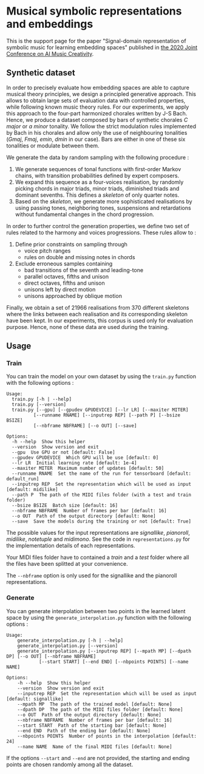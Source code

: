 # Musical symbolic representations and embeddings

This is the support page for the paper "Signal-domain representation of symbolic music for learning embedding spaces" published in [the 2020 Joint Conference on AI Music Creativity](https://boblsturm.github.io/aimusic2020/).

## Synthetic dataset

In order to precisely evaluate how embedding spaces are able to capture musical theory principles, we design a principled generative approach. This allows to obtain large sets of evaluation data with controlled properties, while following known music theory rules. For our experiments, we apply this approach to the four-part harmonized chorales written by J-S Bach. Hence, we produce a dataset composed by bars of synthetic chorales *C major* or *a minor* tonality. We follow the strict modulation rules implemented by Bach in his chorales and allow only the use of neighbouring tonalities (*Gmaj*, *Fmaj*, *emin*, *dmin* in our case). Bars are either in one of these six tonalities or modulate between them. 

We generate the data by random sampling with the following procedure :
1. We generate sequences of tonal functions with first-order Markov chains, with transition probabilities defined by expert composers.
2. We expand this sequence as a four-voices realisation, by randomly picking chords in major triads, minor triads, diminished triads and dominant sevenths. This defines a *skeleton* of only quarter notes.
3. Based on the *skeleton*, we generate more sophisticated realisations by using passing tones, neighboring tones, suspensions and retardations without fundamental changes in the chord progression.

In order to further control the generation properties, we define two set of rules related to the harmony and voices progressions. These rules allow to :
1. Define prior constraints on sampling through
    * voice pitch ranges
    * rules on double and missing notes in chords
2. Exclude erroneous samples containing
    * bad transitions of the seventh and leading-tone
    * parallel octaves, fifths and unison
    * direct octaves, fifths and unison
    * unisons left by direct motion
    * unisons approached by oblique motion
  
Finally, we obtain a set of 21966 realisations from 370 different skeletons where the links between each realisation and its corresponding skeleton have been kept. In our experiments, this corpus is used only for evaluation purpose. Hence, none of these data are used during the training.

## Usage

### Train

You can train the model on your own dataset by using the `train.py` function with the following options :

    Usage:
      train.py [-h | --help]
      train.py [--version]
      train.py [--gpu] [--gpudev GPUDEVICE] [--lr LR] [--maxiter MITER]
              [--runname RNAME] [--inputrep REP] [--path P] [--bsize BSIZE]
              [--nbframe NBFRAME] [--o OUT] [--save]
    
    Options:
      -h --help  Show this helper
      --version  Show version and exit
      --gpu  Use GPU or not [default: False]
      --gpudev GPUDEVICE  Which GPU will be use [default: 0]
      --lr LR  Initial learning rate [default: 1e-4]
      --maxiter MITER  Maximum number of updates [default: 50]
      --runname RNAME  Set the name of the run for tensorboard [default: default_run]
      --inputrep REP  Set the representation which will be used as input [default: midilike]
      --path P  The path of the MIDI files folder (with a test and train folder)
      --bsize BSIZE  Batch size [default: 16]
      --nbframe NBFRAME  Number of frames per bar [default: 16]
      --o OUT  Path of the output directory [default: None]
      --save  Save the models during the training or not [default: True]

The possible values for the input representations are *signallike*, *pianoroll*, *midilike*, *notetuple* and *midimono*. See the code in `representations.py` for the implementation details of each representations.

Your MIDI files folder have to contained a *train* and a *test* folder where all the files have been splitted at your convenience.

The `--nbframe` option is only used for the signallike and the pianoroll representations.

### Generate

You can generate interpolation between two points in the learned latent space by using the `generate_interpolation.py` function with the following options :

    Usage:
        generate_interpolation.py [-h | --help]
        generate_interpolation.py [--version]
        generate_interpolation.py [--inputrep REP] [--mpath MP] [--dpath DP] [--o OUT] [--nbframe NBFRAME]
                [--start START] [--end END] [--nbpoints POINTS] [--name NAME]

    Options:
        -h --help  Show this helper
        --version  Show version and exit
        --inputrep REP  Set the representation which will be used as input [default: signallike]
        --mpath MP  The path of the trained model [default: None]
        --dpath DP  The path of the MIDI files folder [default: None]
        --o OUT  Path of the output directory [default: None]
        --nbframe NBFRAME  Number of frames per bar [default: 16]
        --start START  Path of the starting bar [default: None]
        --end END  Path of the ending bar [default: None]
        --nbpoints POINTS  Number of points in the interpolation [default: 24]
        --name NAME  Name of the final MIDI files [default: None]

If the options `--start` and `--end` are not provided, the starting and ending points are chosen randomly among all the dataset.
